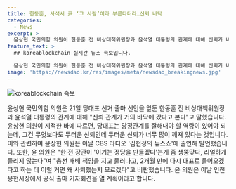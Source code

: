 ```yaml
---
title: 한동훈, 사석서 尹 ‘그 사람’이라 부른다더라…신뢰 바닥
categories:
  - News
excerpt: >
  윤상현 국민의힘 의원이 한동훈 전 비상대책위원장과 윤석열 대통령의 관계에 대해 신뢰가 바닥에 갔다고 지적하며, 당대표 선거 출마에 대한 논란을 제기했습니다. 이에 대한 윤 의원의 비판은 대통령과의 신뢰 관계가 중요하다며, 당정관계에 대한 우려를 표명했습니다. 또한, 한동훈 전 비상대책위원장에 대한 비판과 윤 의원의 인천 용현시장 공식 출마 기자회견 계획이 있음을 전했습니다.
feature_text: >
  ## koreablockchain 실시간 뉴스 속보입니다.

  윤상현 국민의힘 의원이 한동훈 전 비상대책위원장과 윤석열 대통령의 관계에 대해 신뢰가 바닥에 갔다고 지적하며, 당대표 선거 출마에 대한 논란을 제기했습니다. 이에 대한 윤 의원의 비판은 대통령과의 신뢰 관계가 중요하다며, 당정관계에 대한 우려를 표명했습니다. 또한, 한동훈 전 비상대책위원장에 대한 비판과 윤 의원의 인천 용현시장 공식 출마 기자회견 계획이 있음을 전했습니다.
image: 'https://newsdao.kr/res/images/meta/newsdao_breakingnews.jpg'
---
```


<p><img src="https://newsdao.kr/res/images/meta/newsdao_breakingnews.jpg" alt="koreablockchain 속보" /></p>

<p data-ke-size="size16">윤상현 국민의힘 의원은 21일 당대표 선거 출마 선언을 앞둔 한동훈 전 비상대책위원장과 윤석열 대통령의 관계에 대해 "신뢰 관계가 거의 바닥에 갔다고 본다"고 말했습니다. 윤상현 의원이 지적한 바에 따르면, 당대표는 당정관계를 잘해내야 할 역량이 있어야 되는데, 그건 무엇보다도 두터운 신뢰인데 두터운 신뢰가 너무 많이 깨져 있다는 것입니다. 이와 관련하여 윤상현 의원은 이날 CBS 라디오 '김현정의 뉴스쇼'에 출연해 발언했습니다. 또한, 윤 의원은 "한 전 장관이 '이기는 정당을 만들겠다'는게 좀 생뚱맞다, 리얼하게 들리지 않는다"며 "총선 패배 책임을 지고 물러나고, 2개월 만에 다시 대표로 들어오겠다고 하는 데 이럴 거면 왜 사퇴했는지 모르겠다"고 비판했습니다. 윤 의원은 이날 인천 용현시장에서 공식 출마 기자회견을 열 계획이라고 합니다.</p>

